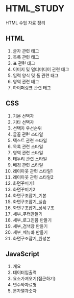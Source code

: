 # HTML_STUDY
HTML 수업 자료 정리

## HTML

1. 글자 관련 태그
2. 목록 관련 태그
3. 표 관련 태그
4. 이미지 및 멀티미디어 관련 태그
5. 입력 양식 및 폼 관련 태그
6. 영역 관련 태그
7. 하이퍼링크 관련 태그

## CSS

1. 기본 선택자
2. 기타 선택자
3. 선택자 우선순위
4. 글꼴 관련 스타일
5. 텍스트 관련 스타일
6. 목록 관련 스타일
7. 영역 관련 스타일
8. 테두리 관련 스타일
9. 배경 관련 스타일
10. 레이아웃 관련 스타일1
11. 레이아웃 관련 스타일2
12. 화면꾸미기1
13. 화면꾸미기2
14. 화면구조잡기_기본
15. 화면구조잡기_실습
16. 화면구조잡기_상세구조
17. 세부_푸터만들기
18. 세부_로그인폼 만들기
19. 세부_검색창 만들기
20. 세부_메뉴바 만들기
21. 화면구조잡기_완성본

## JavaScript
1. 개요
2. 데이터입출력
3. 요소가져오기(접근하기)
4. 변수와자료형
5. 문자열과숫자
